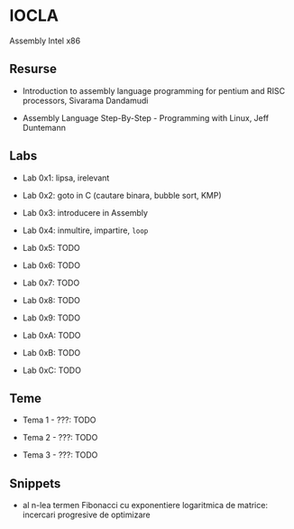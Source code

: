 # IOCLA
Assembly Intel x86

## Resurse
- Introduction to assembly language programming for pentium and RISC processors, Sivarama Dandamudi

- Assembly Language Step-By-Step - Programming with Linux, Jeff Duntemann

## Labs
- Lab 0x1:  lipsa, irelevant

- Lab 0x2: goto in C (cautare binara, bubble sort, KMP)

- Lab 0x3: introducere in Assembly

- Lab 0x4: inmultire, impartire, ```loop```

- Lab 0x5: TODO

- Lab 0x6: TODO

- Lab 0x7: TODO

- Lab 0x8: TODO

- Lab 0x9: TODO

- Lab 0xA: TODO

- Lab 0xB: TODO

- Lab 0xC: TODO


## Teme
- Tema 1 - ???: TODO

- Tema 2 - ???: TODO

- Tema 3 - ???: TODO

## Snippets
- al n-lea termen Fibonacci cu exponentiere logaritmica de matrice: incercari progresive de optimizare
